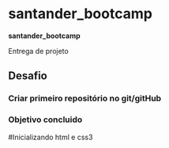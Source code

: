 # santander_bootcamp

<p><strong>santander_bootcamp</strong></p>
<p> Entrega de projeto </p>

## Desafio

### Criar primeiro repositório no git/gitHub

### Objetivo concluido

#Inicializando html e css3
